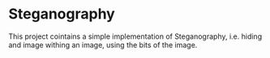 # Steganography
This project cointains a simple implementation of Steganography, i.e. hiding and image withing an image, using the bits of the image.

